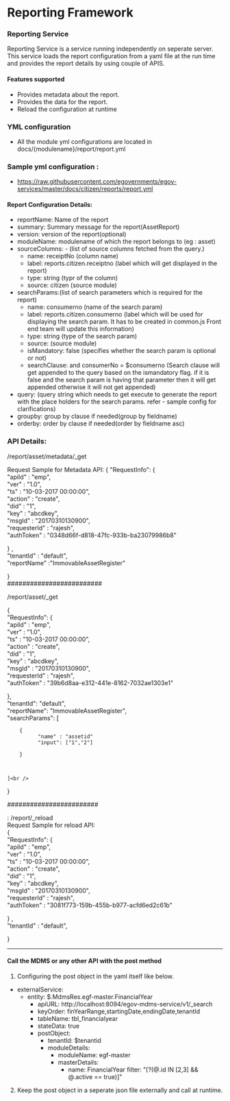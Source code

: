 # Reporting Framework
### Reporting Service
Reporting Service is a service running independently on seperate server. This service loads the report configuration from a yaml file at the run time and provides the report details by using
couple of APIS.
#### Features supported
- Provides metadata about the report.
- Provides the data for the report.
- Reload the configuration at runtime

### YML configuration
- All the module yml configurations are located in docs/{modulename}/report/report.yml

### Sample yml configuration : 
- https://raw.githubusercontent.com/egovernments/egov-services/master/docs/citizen/reports/report.yml


#### Report Configuration Details:
- reportName: Name of the report<br />
- summary: Summary message for the report(AssetReport)<br />
- version: version of the report(optional)<br />
- moduleName: modulename of which the report belongs to (eg : asset)<br />
- sourceColumns: - (list of source columns fetched from the query.)<br />
  - name: receiptNo (column name)<br />
  - label: reports.citizen.receiptno (label which will get displayed in the report)<br />
  - type: string (typr of the column)<br />
  - source: citizen (source module)<br />
- searchParams:(list of search parameters which is required for the report)<br />
  - name: consumerno (name of the search param)<br />
  - label: reports.citizen.consumerno (label which will be used for displaying the search param. It has to be created in common.js Front end team will update this information)<br />
  - type: string (type of the search param)<br />
  - source: (source module)<br />
  - isMandatory: false (specifies whether the search param is optional or not)<br />
  - searchClause: and consumerNo = $consumerno (Search clause will get appended to the query based on the ismandatory flag. if it is false and the search param is having that parameter then it will get appended
    otherwise it will not get appended)<br />
- query: (query string which needs to get execute to generate the report with the place holders for the search params. refer - sample config for clarifications)<br />
- groupby: group by clause if needed(group by fieldname)<br />
- orderby: order by clause if needed(order by fieldname asc)<br />
### API Details:

/report/asset/metadata/_get

Request  Sample for Metadata API:
{
   "RequestInfo": {<br />
       "apiId" : "emp",<br />
       "ver" : "1.0",<br />
       "ts" : "10-03-2017 00:00:00",<br />
       "action" : "create",<br />
       "did" : "1",<br />
       "key" : "abcdkey",<br />
       "msgId" : "20170310130900",<br />
       "requesterId" : "rajesh",<br />
       "authToken" : "0348d66f-d818-47fc-933b-ba23079986b8"<br />
      
   } ,<br />
   "tenantId" : "default",<br />
   "reportName" :"ImmovableAssetRegister"<br />
   
}<br />
#########################

/report/asset/_get<br />

{<br />
   "RequestInfo": {<br />
       "apiId" : "emp",<br />
       "ver" : "1.0",<br />
       "ts" : "10-03-2017 00:00:00",<br />
       "action" : "create",<br />
       "did" : "1",<br />
       "key" : "abcdkey",<br />
       "msgId" : "20170310130900",<br />
       "requesterId" : "rajesh",<br />
       "authToken" : "39b6d8aa-e312-441e-8162-7032ae1303e1"<br />
      
   },<br />
    "tenantId": "default",<br />
    "reportName": "ImmovableAssetRegister",<br />
    "searchParams": [<br />
    	
    	{
              "name" : "assetid"
              "input": ["1","2"]
              
        }
        
        
        
    ]<br />
}<br />

########################

: /report/_reload<br />
Request Sample for reload API:<br />
{<br />
   "RequestInfo": {<br />
       "apiId" : "emp",<br />
       "ver" : "1.0",<br />
       "ts" : "10-03-2017 00:00:00",<br />
       "action" : "create",<br />
       "did" : "1",<br />
       "key" : "abcdkey",<br />
       "msgId" : "20170310130900",<br />
       "requesterId" : "rajesh",<br />
       "authToken" : "3081f773-159b-455b-b977-acfd6ed2c61b"<br />
      
   } ,<br />
   "tenantId" : "default",<br />
  
   
}<br />

---
#### Call the MDMS or any other API with the post method
1. Configuring the post object in the yaml itself like below.

- externalService:
  - entity: $.MdmsRes.egf-master.FinancialYear
    - apiURL:  http://localhost:8094/egov-mdms-service/v1/_search
    - keyOrder: finYearRange,startingDate,endingDate,tenantId
    - tableName: tbl_financialyear
    - stateData: true
    - postObject:
      - tenantId: $tenantid
      - moduleDetails:
        - moduleName: egf-master
        - masterDetails:
          - name: FinancialYear
          filter: "[?(@.id IN [2,3] && @.active == true)]"
2. Keep the post object in a seperate json file externally and call at runtime.
